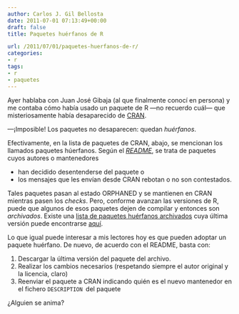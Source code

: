 ```yaml
---
author: Carlos J. Gil Bellosta
date: 2011-07-01 07:13:49+00:00
draft: false
title: Paquetes huérfanos de R

url: /2011/07/01/paquetes-huerfanos-de-r/
categories:
- r
tags:
- r
- paquetes
---
```


Ayer hablaba con Juan José Gibaja (al que finalmente conocí en persona) y me contaba cómo había usado un paquete de R —no recuerdo cuál— que misteriosamente había desaparecido de [CRAN](http://cran.r-project.org/web/packages/).

—¡Imposible! Los paquetes no desaparecen: quedan _huérfanos_.

Efectivamente, en la lista de paquetes de CRAN, abajo, se mencionan los llamados paquetes húerfanos. Según el _[README](http://cran.r-project.org/src/contrib/Orphaned/README)_, se trata de paquetes cuyos autores o mantenedores



* han decidido desentenderse del paquete o
* los mensajes que les envían desde CRAN rebotan o no son contestados.

Tales paquetes pasan al estado ORPHANED y se mantienen en CRAN mientras pasen los _checks_. Pero, conforme avanzan las versiones de R, puede que algunos de esos paquetes dejen de compilar y entonces son _archivados_. Existe una [lista de paquetes huérfanos archivados](http://cran.r-project.org/src/contrib/Orphaned/PACKAGES.csv) cuya última versión puede encontrarse [aquí](http://cran.r-project.org/src/contrib/Archive/).

Lo que igual puede interesar a mis lectores hoy es que pueden adoptar un paquete huérfano. De nuevo, de acuerdo con el README, basta con:



1. Descargar la última versión del paquete del archivo.
2. Realizar los cambios necesarios (respetando siempre el autor original y la licencia, claro)
3. Reenviar el paquete a CRAN indicando quién es el nuevo mantenedor en el fichero `DESCRIPTION `del paquete

¿Alguien se anima?
